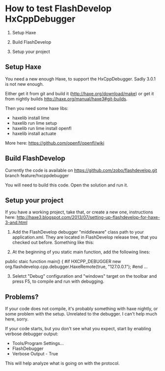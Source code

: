 How to test FlashDevelop HxCppDebugger
======================================

1. Setup Haxe

2. Build FlashDevelop

3. Setup your project


Setup Haxe
----------

You need a new enough Haxe, to support the HxCppDebugger. Sadly 3.0.1 is not new enough.

Either get it from git and build it (http://haxe.org/download/make) or get it from nightly
builds http://haxe.org/manual/haxe3#git-builds.

Then you need some haxe libs:
- haxelib install lime
- haxelib run lime setup
- haxelib run lime install openfl
- haxelib install actuate

More here: https://github.com/openfl/openfl/wiki

Build FlashDevelop
------------------

Currently the code is available on https://github.com/zobo/flashdevelop.git branch feature/hxcppdebugger

You will need to build this code. Open the solution and run it.


Setup your project
------------------

If you have a working project, take that, or create a new one, instructions here: http://haxe3.blogspot.com/2013/07/setting-up-flashdevelop-for-haxe-3-and.html

1. Add the FlashDevelop debugger "middleware" class path to your application.xml. They are located
in FlashDevelop release tree, that you checked out before. Something like this:

<source path="../../../FD/flashdevelop/FlashDevelop/Bin/Debug/Library/HAXE/classes" />

2. At the beginning of you static main function, add the following lines:

public staic function main()
{
  #if HXCPP_DEBUGGER
  new org.flashdevelop.cpp.debugger.HaxeRemote(true, "127.0.0.1");
  #end
  ...

3. Seletct "Debug" configuration and "windows" target on the toolbar and press F5, to compile and run with debugging.


Problems?
---------

If your code does not compile, it's probably something with haxe nightly, or some problem with the setup. Unrelated to the debugger.
I can't help much here, sorry.

If your code starts, but you don't see what you expect, start by enabling verbose debugger output:
- Tools/Program Settings...
- FlashDebugger
- Verbose Output - True

This will help analyze what is going on with the protocol.
